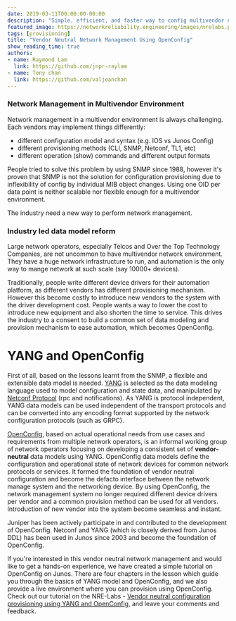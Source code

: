 ```yaml
---
date: 2019-03-11T00:00:00-00:00
description: "Simple, efficient, and faster way to config multivendor network devices"
featured_image: https://networkreliability.engineering/images/nrelabs.png
tags: [provisioning]
title: "Vendor Neutral Network Management Using OpenConfig"
show_reading_time: true
authors:
- name: Raymond Lam
  link: https://github.com/jnpr-raylam
- name: Tony chan
  link: https://github.com/valjeanchan
---
```


### Network Management in Multivendor Environment
Network management in a multivendor environment is always challenging. Each vendors
may implement things differently:

- different configuration model and syntax (e.g. IOS vs Junos Config)
- different provisioning methods (CLI, SNMP, Netconf, TL1, etc)
- different operation (show) commands and different output formats

People tried to solve this problem by using SNMP since 1988, however it's proven
that SNMP is not the solution for configuration provisioning due to inflexibility
of config by individual MIB object changes. Using one OID per data point is neither scalable
nor flexible enough for a multivendor environment.

The industry need a new way to perform network management.

### Industry led data model reform
Large network operators, especially Telcos and Over the Top Technology Companies,
are not uncommon to have multivendor network environment. They have a huge network infrastructure
to run, and automation is the only way to mange network at such scale (say 10000+ devices).

Traditionally, people write different device drivers for their automation platform,
as different vendors has different provisioning mechanism. However this become costly to
introduce new vendors to the system with the driver development cost. People wants a way to
lower the cost to introduce new equipment and also shorten the time to service.
This drives the industry to a consent to build a common set of data modeling and provision
mechanism to ease automation, which becomes OpenConfig.

# YANG and OpenConfig
First of all, based on the lessons  learnt from the SNMP, a flexible and extensible data model is needed.
[YANG](https://tools.ietf.org/html/rfc6020) is selected as the data modeling language used to model configuration and state data, and manipulated by [Netconf Protocol](https://tools.ietf.org/html/rfc4741#section-1.1) (rpc and notifications). As YANG is protocol independent, YANG data models can be used independent of the transport protocols and can be converted into any encoding format supported by the network configuration protocols (such as GRPC).

[OpenConfig](http://www.openconfig.net/), based on actual operational needs from use cases and requirements from multiple network operators, is an informal working group of network operators focusing on developing a consistent set of **vendor-neutral** data models using YANG. OpenConfig data models define the configuration and operational state of network devices for common network protocols or services. It formed the foundation of vendor neutral configuration
and become the defacto interface between the network manage system and the networking device. By using OpenConfig,
the network management system no longer required different device drivers per vendor and a common provision method can be used for all vendors. Introduction of new vendor into the system become seamless and instant.

Juniper has been actively participate in and contributed to the development of OpenConfig. Netconf and YANG (which is closely derived from Junos DDL) has been used in Junos since 2003 and become the foundation of OpenConfig.

If you're interested in this vendor neutral network management and would like to get a hands-on experience, we have created a simple tutorial on OpenConfig on Junos. There are four chapters in the lesson which guide you through the basics of YANG model and OpenConfig, and we also provide a live environment where you can provision using OpenConfig. Check out our tutorial on the NRE-Labs - [Vendor neutral configuration provisioning using YANG and OpenConfig](https://labs.networkreliability.engineering/labs/?lessonId=26&lessonStage=1), and leave your comments and feedback.
